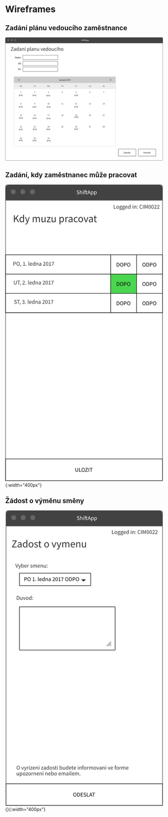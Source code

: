 # Wireframes
## Zadání plánu vedoucího zaměstnance
![zadani planu zamestnance](https://github.com/filipcima/VIS/blob/master/04_wireframes/01.png)
## Zadání, kdy zaměstnanec může pracovat
![zadani kdy zamestnanec muze pracovat](https://github.com/filipcima/VIS/blob/master/04_wireframes/02.png){:width="400px"}
## Žádost o výměnu směny
![vymena smeny](https://github.com/filipcima/VIS/blob/master/04_wireframes/03.png){}{:width="400px"}
